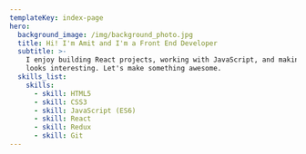 ```yaml
---
templateKey: index-page
hero:
  background_image: /img/background_photo.jpg
  title: Hi! I'm Amit and I'm a Front End Developer
  subtitle: >-
    I enjoy building React projects, working with JavaScript, and making UI that
    looks interesting. Let's make something awesome.  
  skills_list:
    skills:
      - skill: HTML5
      - skill: CSS3
      - skill: JavaScript (ES6)
      - skill: React
      - skill: Redux
      - skill: Git
---
```


